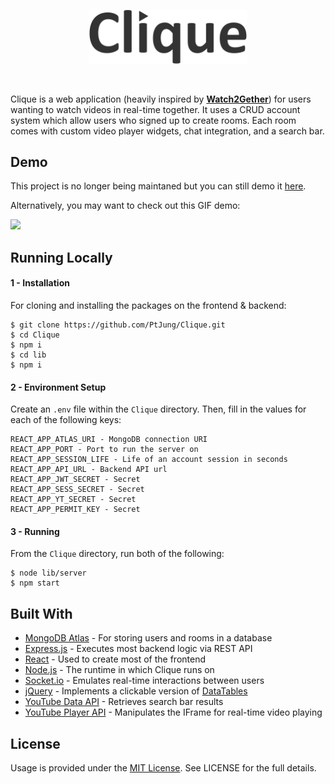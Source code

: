 <p align="center">
    <img src="readme-demo/readme-demo-brand.png" width="50%">
</p>
<br />

Clique is a web application (heavily inspired by <b>[Watch2Gether](https://www.watch2gether.com/)</b>) for users wanting to watch videos in real-time together. It uses a CRUD account system which allow users who signed up to create rooms. Each room comes with custom video player widgets, chat integration, and a search bar.

## Demo
This project is no longer being maintaned but you can still demo it [here](https://cliquepj.herokuapp.com/).

Alternatively, you may want to check out this GIF demo:

![](readme-demo/readme-demo-animated.gif)


## Running Locally

#### 1 - Installation
For cloning and installing the packages on the frontend & backend:
```
$ git clone https://github.com/PtJung/Clique.git
$ cd Clique
$ npm i
$ cd lib
$ npm i
```

#### 2 - Environment Setup
Create an `.env` file within the `Clique` directory. Then, fill in the values for each of the following keys:
```
REACT_APP_ATLAS_URI - MongoDB connection URI
REACT_APP_PORT - Port to run the server on
REACT_APP_SESSION_LIFE - Life of an account session in seconds
REACT_APP_API_URL - Backend API url
REACT_APP_JWT_SECRET - Secret
REACT_APP_SESS_SECRET - Secret
REACT_APP_YT_SECRET - Secret
REACT_APP_PERMIT_KEY - Secret
```

#### 3 - Running
From the `Clique` directory, run both of the following:
```
$ node lib/server
$ npm start
```

## Built With

* [MongoDB Atlas](https://www.mongodb.com/cloud/atlas) - For storing users and rooms in a database
* [Express.js](https://expressjs.com/) - Executes most backend logic via REST API
* [React](https://reactjs.org/) - Used to create most of the frontend
* [Node.js](https://nodejs.org/) - The runtime in which Clique runs on
* [Socket.io](https://socket.io/) - Emulates real-time interactions between users
* [jQuery](https://jquery.com/) - Implements a clickable version of [DataTables](https://datatables.net/)
* [YouTube Data API](https://developers.google.com/youtube/v3) - Retrieves search bar results
* [YouTube Player API](https://developers.google.com/youtube/iframe_api_reference) - Manipulates the IFrame for real-time video playing

## License
Usage is provided under the [MIT License](http://opensource.org/licenses/mit-license.php). See LICENSE for the full details.
